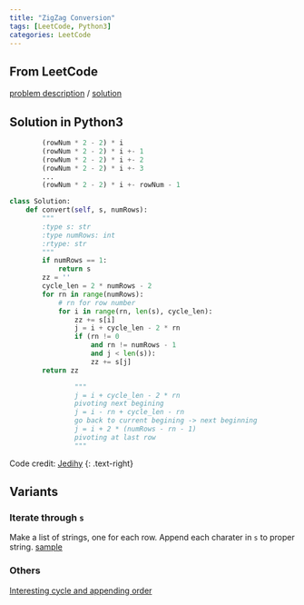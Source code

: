 ```yaml
---
title: "ZigZag Conversion"
tags: [LeetCode, Python3]
categories: LeetCode
---
```


## From LeetCode
[problem description](https://leetcode.com/problems/zigzag-conversion/description/)
/
[solution](https://leetcode.com/problems/zigzag-conversion/solution/#approach-1-brute-force-accepted)

## Solution in Python3
```python
        (rowNum * 2 - 2) * i
        (rowNum * 2 - 2) * i +- 1
        (rowNum * 2 - 2) * i +- 2
        (rowNum * 2 - 2) * i +- 3
        ...
        (rowNum * 2 - 2) * i +- rowNum - 1

class Solution:
    def convert(self, s, numRows):
        """
        :type s: str
        :type numRows: int
        :rtype: str
        """
        if numRows == 1:
            return s
        zz = ''
        cycle_len = 2 * numRows - 2
        for rn in range(numRows):
            # rn for row number
            for i in range(rn, len(s), cycle_len):
                zz += s[i]
                j = i + cycle_len - 2 * rn
                if (rn != 0 
                    and rn != numRows - 1 
                    and j < len(s)): 
                    zz += s[j]
        return zz

                """
                j = i + cycle_len - 2 * rn
                pivoting next begining
                j = i - rn + cycle_len - rn
                go back to current begining -> next beginning
                j = i + 2 * (numRows - rn - 1)
                pivoting at last row
                """
```
Code credit: [Jedihy](https://github.com/csujedihy/lc-all-solutions/blob/master/214.shortest-palindrome/shortest-palindrome.py)
{: .text-right}

## Variants

### Iterate through `s`
Make a list of strings, one for each row. Append each charater in `s` to proper string. [sample](https://leetcode.com/problems/zigzag-conversion/solution/#approach-1-sort-by-row)

### Others
[Interesting cycle and appending order](https://github.com/csujedihy/lc-all-solutions/blob/master/006.zigzag-conversion/zigzag-conversion.py)
